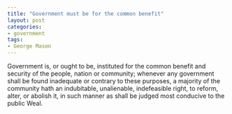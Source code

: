 ```yaml
---
title: "Government must be for the common benefit"
layout: post
categories:
- government
tags:
- George Mason
---
```


Government is, or ought to be, instituted for the common benefit and security of the people, nation or community; whenever any government shall be found inadequate or contrary to these purposes, a majority of the community hath an indubitable, unalienable, indefeasible right, to reform, alter, or abolish it, in such manner as shall be judged most conducive to the public Weal.